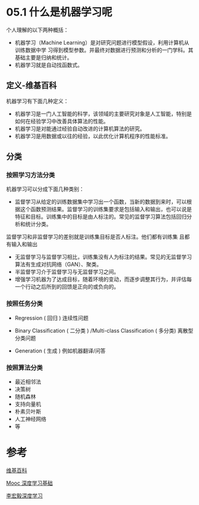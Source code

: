 # 05.1 什么是机器学习呢

个人理解的以下两种概括：

- 机器学习（Machine Learning）是对研究问题进行模型假设，利用计算机从训练数据中学 习得到模型参数。并最终对数据进行预测和分析的一门学科。其基础主要是归纳和统计。
- 机器学习就是自动找函数式。

## 定义-维基百科

机器学习有下面几种定义：

- 机器学习是一门人工智能的科学，该领域的主要研究对象是人工智能，特别是如何在经验学习中改善具体算法的性能。
- 机器学习是对能通过经验自动改进的计算机算法的研究。
- 机器学习是用数据或以往的经验，以此优化计算机程序的性能标准。

## 分类

### 按照学习方法分类

机器学习可以分成下面几种类别：

- 监督学习从给定的训练数据集中学习出一个函数，当新的数据到来时，可以根据这个函数预测结果。监督学习的训练集要求是包括输入和输出，也可以说是特征和目标。训练集中的目标是由人标注的。常见的监督学习算法包括回归分析和统计分类。

监督学习和非监督学习的差别就是训练集目标是否人标注。他们都有训练集 且都有输入和输出

- 无监督学习与监督学习相比，训练集没有人为标注的结果。常见的无监督学习算法有生成对抗网络（GAN）、聚类。
- 半监督学习介于监督学习与无监督学习之间。
- 增强学习机器为了达成目标，随着环境的变动，而逐步调整其行为，并评估每一个行动之后所到的回馈是正向的或负向的。

### 按照任务分类

- Regression ( 回归 ) 连续性问题

- Binary Classification ( 二分类 ) /Multi-class Classification ( 多分类)  离散型分类问题

- Generation ( 生成 )   例如机器翻译/问答

### 按照算法分类

- 最近相邻法
- 决策树
- 随机森林
- 支持向量机
- 朴素贝叶斯
- 人工神经网络
- 等

# 参考

[维基百科](https://zh.wikipedia.org/wiki/机器学习)

[Mooc 深度学习基础](https://www.icourse163.org/learn/HIT-1206320802?tid=1450221457#/learn/content?type=detail&id=1214395000&sm=1)

[李宏毅深度学习](https://www.bilibili.com/video/av94519857)